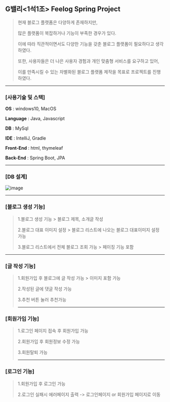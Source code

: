 ## G밸리<1석1조> Feelog Spring Project

> 현재 블로그 플랫폼은 다양하게 존재하지만,
> 
> 많은 플랫폼이 복잡하거나 기능이 부족한 경우가 있다.
> 
> 이에 따라 직관적이면서도 다양한 기능을 갖춘 블로그 플랫폼이 필요하다고 생각하였다.
> 
> 또한, 사용자들은 더 나은 사용자 경험과 개인 맞춤형 서비스를 요구하고 있어,
> 
> 이를 만족시킬 수 있는 차별화된 블로그 플랫폼 제작을 목표로 프로젝트를 진행하였다.

----
### [사용기술 및 스택]

**OS** : windows10, MacOS

**Language** : Java, Javascript

**DB** : MySql

**IDE** : IntelliJ, Gradle

**Front-End** : html, thymeleaf

**Back-End** : Spring Boot, JPA

----
### [DB 설계]
![image](https://github.com/G-Valley-Feelog/New_Code/assets/129162938/b500da63-8bd3-4548-9546-7e0d3f54c1e3)

-----
### [블로그 생성 기능] ###
>
> 1.블로그 생성 기능 > 블로그 제목, 소개글 작성
>
> 2.블로그 대표 이미지 설정 > 블로그 리스트에 나오는 블로그 대표이미지 설정 가능
>
> 3.블로그 리스트에서 전체 블로그 조회 가능 > 페이징 기능 포함
>
----
### [글 작성 기능] ###
>
> 1.회원가입 후 블로그에 글 작성 가능 > 이미지 포함 가능
>
> 2.작성된 글에 댓글 작성 가능
>
> 3.추천 버튼 눌러 추천가능
>
>----
### [회원가입 기능] ###
>
> 1.로그인 페이지 접속 후 회원가입 가능
>
> 2.회원가입 후 회원정보 수정 가능
>
> 3.회원탈퇴 가능
>
>----
### [로그인 기능] ###
>
> 1.회원가입 후 로그인 가능
>
> 2.로그인 실패시 에러페이지 출력 -> 로그인페이지 or 회원가입 페이지로 이동
>



